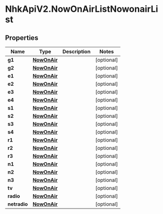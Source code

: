 # NhkApiV2.NowOnAirListNowonairList

## Properties

Name | Type | Description | Notes
------------ | ------------- | ------------- | -------------
**g1** | [**NowOnAir**](NowOnAir.md) |  | [optional] 
**g2** | [**NowOnAir**](NowOnAir.md) |  | [optional] 
**e1** | [**NowOnAir**](NowOnAir.md) |  | [optional] 
**e2** | [**NowOnAir**](NowOnAir.md) |  | [optional] 
**e3** | [**NowOnAir**](NowOnAir.md) |  | [optional] 
**e4** | [**NowOnAir**](NowOnAir.md) |  | [optional] 
**s1** | [**NowOnAir**](NowOnAir.md) |  | [optional] 
**s2** | [**NowOnAir**](NowOnAir.md) |  | [optional] 
**s3** | [**NowOnAir**](NowOnAir.md) |  | [optional] 
**s4** | [**NowOnAir**](NowOnAir.md) |  | [optional] 
**r1** | [**NowOnAir**](NowOnAir.md) |  | [optional] 
**r2** | [**NowOnAir**](NowOnAir.md) |  | [optional] 
**r3** | [**NowOnAir**](NowOnAir.md) |  | [optional] 
**n1** | [**NowOnAir**](NowOnAir.md) |  | [optional] 
**n2** | [**NowOnAir**](NowOnAir.md) |  | [optional] 
**n3** | [**NowOnAir**](NowOnAir.md) |  | [optional] 
**tv** | [**NowOnAir**](NowOnAir.md) |  | [optional] 
**radio** | [**NowOnAir**](NowOnAir.md) |  | [optional] 
**netradio** | [**NowOnAir**](NowOnAir.md) |  | [optional] 


